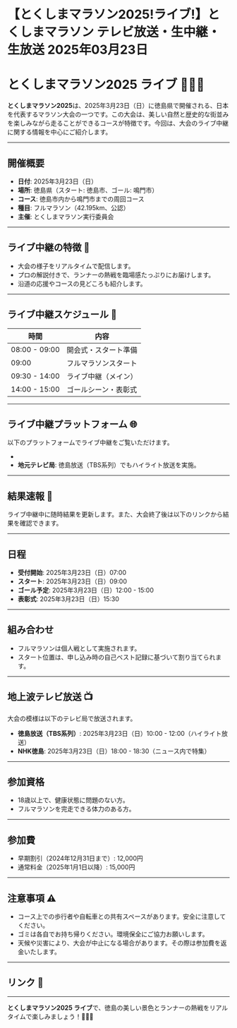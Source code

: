# 【とくしまマラソン2025!ライブ!】とくしまマラソン テレビ放送・生中継・生放送 2025年03月23日
# とくしまマラソン2025 ライブ 🏃‍♂️🎥

**とくしまマラソン2025**は、2025年3月23日（日）に徳島県で開催される、日本を代表するマラソン大会の一つです。この大会は、美しい自然と歴史的な街並みを楽しみながら走ることができるコースが特徴です。今回は、大会のライブ中継に関する情報を中心にご紹介します。

---

## 開催概要

- **日付**: 2025年3月23日（日）
- **場所**: 徳島県（スタート: 徳島市、ゴール: 鳴門市）
- **コース**: 徳島市内から鳴門市までの周回コース
- **種目**: フルマラソン（42.195km、公認）
- **主催**: とくしまマラソン実行委員会

---

## ライブ中継の特徴 🎥

- 大会の様子をリアルタイムで配信します。
- プロの解説付きで、ランナーの熱戦を臨場感たっぷりにお届けします。
- 沿道の応援やコースの見どころも紹介します。

---

## ライブ中継スケジュール 📅

| 時間         | 内容                  |
|--------------|-----------------------|
| 08:00 - 09:00 | 開会式・スタート準備  |
| 09:00        | フルマラソンスタート  |
| 09:30 - 14:00 | ライブ中継（メイン）  |
| 14:00 - 15:00 | ゴールシーン・表彰式  |

---

## ライブ中継プラットフォーム 🌐

以下のプラットフォームでライブ中継をご覧いただけます。

-
- **地元テレビ局**: 徳島放送（TBS系列）でもハイライト放送を実施。

---

## 結果速報 🏁

ライブ中継中に随時結果を更新します。また、大会終了後は以下のリンクから結果を確認できます。



---

## 日程

- **受付開始**: 2025年3月23日（日）07:00
- **スタート**: 2025年3月23日（日）09:00
- **ゴール予定**: 2025年3月23日（日）12:00 - 15:00
- **表彰式**: 2025年3月23日（日）15:30

---

## 組み合わせ

- フルマラソンは個人戦として実施されます。
- スタート位置は、申し込み時の自己ベスト記録に基づいて割り当てられます。

---

## 地上波テレビ放送 📺

大会の模様は以下のテレビ局で放送されます。

- **徳島放送（TBS系列）**: 2025年3月23日（日）10:00 - 12:00（ハイライト放送）
- **NHK徳島**: 2025年3月23日（日）18:00 - 18:30（ニュース内で特集）

---

## 参加資格

- 18歳以上で、健康状態に問題のない方。
- フルマラソンを完走できる体力のある方。

---

## 参加費

- 早期割引（2024年12月31日まで）: 12,000円
- 通常料金（2025年1月1日以降）: 15,000円

---

## 注意事項 ⚠️

- コース上での歩行者や自転車との共有スペースがあります。安全に注意してください。
- ゴミは各自でお持ち帰りください。環境保全にご協力お願いします。
- 天候や災害により、大会が中止になる場合があります。その際は参加費を返金いたします。

---

## リンク 🔗


---

**とくしまマラソン2025 ライブ**で、徳島の美しい景色とランナーの熱戦をリアルタイムで楽しみましょう！🎥🏃‍♀️